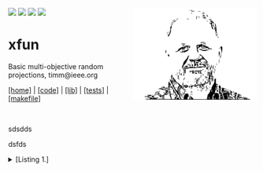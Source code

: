 <img src="https://img.shields.io/badge/tests-passing-green"> <img
src="https://img.shields.io/badge/sbcl-2.3-orange"> <img 
src="https://img.shields.io/badge/purpose-se--ai-pink"> <img 
src="https://img.shields.io/badge/platform-osx,linux-9cf">
<img align=right width=250 src="/etc/img/dots4.png">
<h1>xfun</h1>
<p>Basic multi-objective random projections, timm@ieee.org</P> 
<p text-align=right><a href="http://tiny.cc/xfun">[home]</a> |
<a href="">[code]</a> |
<a href="">[lib]</a> |
<a href="">[tests]</a> |
<a href="">[makefile]</a></p><br clear=all>

sdsdds

dsfds

<details><summary>[Listing 1.]</summary>

```lisp <less cli>
(defun args ()
  "access argv (for both clisp and sbcl"
  #+clisp ext:*args*  #+sbcl sb-ext:*posix-argv*)

(defun str2thing (s &aux (s1 (string-trim '(#\Space #\Tab) s)))
  "from string extract a number, bool, string, or '? symbol"
  (let ((it (let ((*read-eval* nil)) (read-from-string s1 ""))))
    (cond ((numberp it)     it)
          ((eq it t)        t)
          ((eq it nil)      nil)
          ((string= it "?") '?)
          (t                s1))))

(defun cli (lst &aux it)
  "replace the last item of each setting with details from CLI"
  (loop :for (key flag help b4) :in lst 
        :collect (list key flag help
                       (if (setf it (member flag (args) :test #'string=))
                           (cond ((eq b4 t)   nil)
                                 ((eq b4 nil) t)
                                 (t (str2thing (second it))))
                           b4))))
```

</details>

